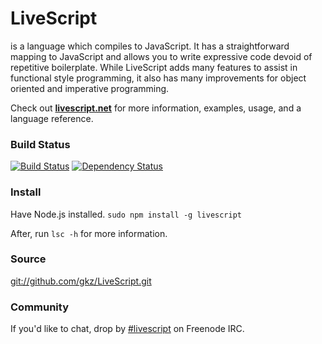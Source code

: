 # LiveScript
is a language which compiles to JavaScript. It has a straightforward mapping to JavaScript and allows you to write expressive code devoid of repetitive boilerplate. While LiveScript adds many features to assist in functional style programming, it also has many improvements for object oriented and imperative programming.

Check out **[livescript.net](http://livescript.net)** for more information, examples, usage, and a language reference.

### Build Status
[![Build Status](https://travis-ci.org/gkz/LiveScript.png?branch=master)](https://travis-ci.org/gkz/LiveScript)
[![Dependency Status](https://david-dm.org/gkz/LiveScript.svg)](https://david-dm.org/gkz/LiveScript)


### Install
Have Node.js installed. `sudo npm install -g livescript`

After, run `lsc -h` for more information.


### Source
[git://github.com/gkz/LiveScript.git](git://github.com/gkz/LiveScript.git)

### Community

If you'd like to chat, drop by [#livescript](irc://irc.freenode.net/livescript) on Freenode IRC.
